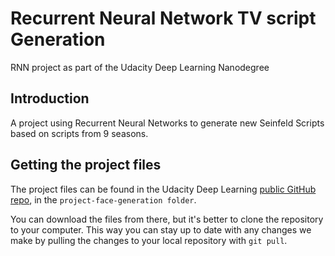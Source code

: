 # Recurrent Neural Network TV script Generation
RNN project as part of the Udacity Deep Learning Nanodegree

## Introduction
A project using Recurrent Neural Networks to generate new Seinfeld Scripts based on scripts from 9 seasons.


## Getting the project files
The project files can be found in the Udacity Deep Learning [public GitHub repo](https://github.com/udacity/deep-learning-v2-pytorch/tree/master/), in the <code>project-face-generation folder</code>.

You can download the files from there, but it's better to clone the repository to your computer. This way you can stay up to date with any changes we make by pulling the changes to your local repository with <code>git pull</code>.

